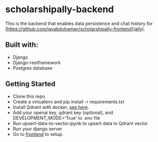 # scholarshipally-backend

This is the backend that enables data persistence and chat history for [https://github.com/jayabdulraman/scholarshipally-frontend](ally).

## Built with:
- Django
- Django-restframework
- Postgres database

## Getting Started

- Clone this repo
- Create a virtualenv and pip install -r requirements.txt
- Install Qdrant with docker, [see here](https://qdrant.tech/documentation/quickstart/).
- Add your openai key, qdrant key (optional), and DEVELOPMENT_MODE='True' to .env file
- Run upsert-data-to-vector.ipynb to upsert data to Qdrant vector
- Run your django server
- Go to [frontend](https://github.com/jayabdulraman/scholarshipally-frontend) to setup.
